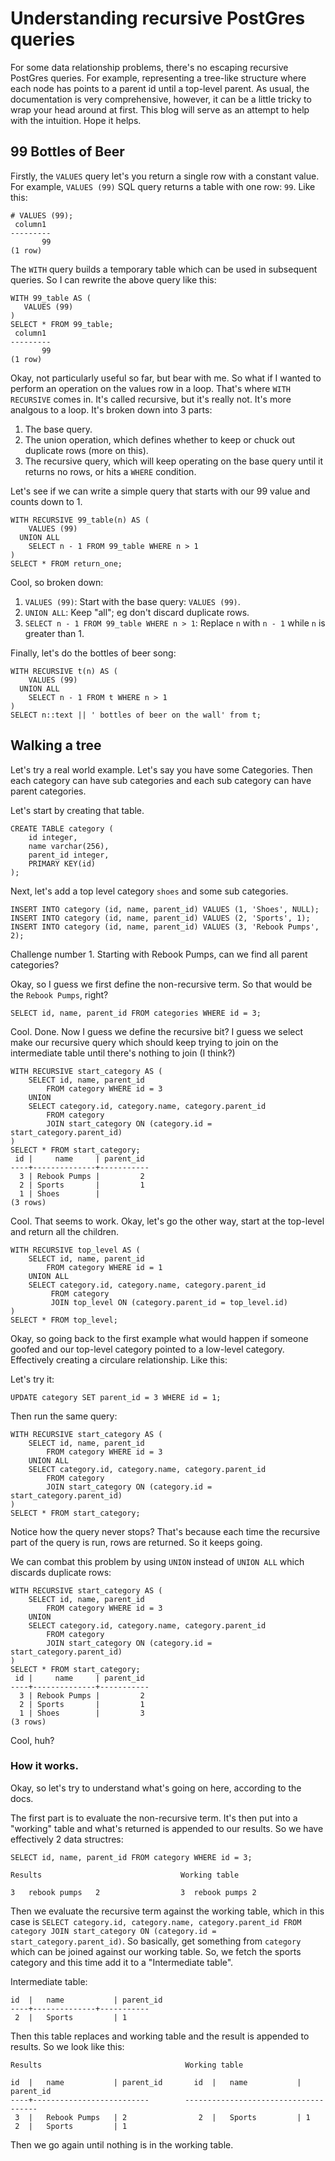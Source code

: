 # Understanding recursive PostGres queries

For some data relationship problems, there's no escaping recursive PostGres queries. For example, representing a tree-like structure where each node has points to a parent id until a top-level parent. As usual, the documentation is very comprehensive, however, it can be a little tricky to wrap your head around at first. This blog will serve as an attempt to help with the intuition. Hope it helps.

## 99 Bottles of Beer

Firstly, the ``VALUES`` query let's you return a single row with a constant value. For example, ``VALUES (99)`` SQL query returns a table with one row: ``99``. Like this:

```
# VALUES (99);
 column1
---------
       99 
(1 row)
```

The ``WITH`` query builds a temporary table which can be used in subsequent queries. So I can rewrite the above query like this:

```
WITH 99_table AS (
   VALUES (99)
)
SELECT * FROM 99_table;
 column1
---------
       99     
(1 row)
```

Okay, not particularly useful so far, but bear with me. So what if I wanted to perform an operation on the values row in a loop. That's where ``WITH RECURSIVE`` comes in. It's called recursive, but it's really not. It's more analgous to a loop. It's broken down into 3 parts:

1. The base query.
2. The union operation, which defines whether to keep or chuck out duplicate rows (more on this).
3. The recursive query, which will keep operating on the base query until it returns no rows, or hits a ``WHERE`` condition.

Let's see if we can write a simple query that starts with our 99 value and counts down to 1.

```
WITH RECURSIVE 99_table(n) AS (
    VALUES (99)
  UNION ALL
    SELECT n - 1 FROM 99_table WHERE n > 1
)
SELECT * FROM return_one;
```

Cool, so broken down:

1. ``VALUES (99)``: Start with the base query: ``VALUES (99)``.
2. ``UNION ALL``: Keep "all"; eg don't discard duplicate rows.
3. ``SELECT n - 1 FROM 99_table WHERE n > 1``: Replace ``n`` with ``n - 1`` while ``n`` is greater than 1.

Finally, let's do the bottles of beer song:

```
WITH RECURSIVE t(n) AS (
    VALUES (99)
  UNION ALL
    SELECT n - 1 FROM t WHERE n > 1
)
SELECT n::text || ' bottles of beer on the wall' from t;
```

## Walking a tree

Let's try a real world example. Let's say you have some Categories. Then each category can have sub categories and each sub category can have parent categories.

Let's start by creating that table.

```
CREATE TABLE category (
    id integer,
    name varchar(256),
    parent_id integer,
    PRIMARY KEY(id)
);
```

Next, let's add a top level category ``shoes`` and some sub categories.

```
INSERT INTO category (id, name, parent_id) VALUES (1, 'Shoes', NULL);
INSERT INTO category (id, name, parent_id) VALUES (2, 'Sports', 1);
INSERT INTO category (id, name, parent_id) VALUES (3, 'Rebook Pumps', 2);
```

Challenge number 1. Starting with Rebook Pumps, can we find all parent categories?

Okay, so I guess we first define the non-recursive term. So that would be the ``Rebook Pumps``, right?

```
SELECT id, name, parent_id FROM categories WHERE id = 3;
```

Cool. Done. Now I guess we define the recursive bit? I guess we select make our recursive query which should keep trying to join on the intermediate table until there's nothing to join (I think?)

```
WITH RECURSIVE start_category AS (
    SELECT id, name, parent_id
        FROM category WHERE id = 3
    UNION
    SELECT category.id, category.name, category.parent_id
        FROM category
        JOIN start_category ON (category.id = start_category.parent_id)
)
SELECT * FROM start_category;
 id |     name     | parent_id
----+--------------+-----------
  3 | Rebook Pumps |         2
  2 | Sports       |         1
  1 | Shoes        |
(3 rows)
```

Cool. That seems to work. Okay, let's go the other way, start at the top-level and return all the children.

```
WITH RECURSIVE top_level AS (
    SELECT id, name, parent_id
        FROM category WHERE id = 1
    UNION ALL
    SELECT category.id, category.name, category.parent_id
         FROM category
         JOIN top_level ON (category.parent_id = top_level.id)
)
SELECT * FROM top_level;
```

Okay, so going back to the first example what would happen if someone goofed and our top-level category pointed to a low-level category. Effectively creating a circulare relationship. Like this:


Let's try it:

```
UPDATE category SET parent_id = 3 WHERE id = 1;
```

Then run the same query:

```
WITH RECURSIVE start_category AS (
    SELECT id, name, parent_id
        FROM category WHERE id = 3
    UNION ALL
    SELECT category.id, category.name, category.parent_id
        FROM category
        JOIN start_category ON (category.id = start_category.parent_id)
)
SELECT * FROM start_category;
```

Notice how the query never stops? That's because each time the recursive part of the query is run, rows are returned. So it keeps going.

We can combat this problem by using ``UNION`` instead of ``UNION ALL`` which discards duplicate rows:

```
WITH RECURSIVE start_category AS (
    SELECT id, name, parent_id
        FROM category WHERE id = 3
    UNION
    SELECT category.id, category.name, category.parent_id
        FROM category
        JOIN start_category ON (category.id = start_category.parent_id)
)
SELECT * FROM start_category;
 id |     name     | parent_id
----+--------------+-----------
  3 | Rebook Pumps |         2
  2 | Sports       |         1
  1 | Shoes        |         3
(3 rows)
```

Cool, huh?

### How it works.

Okay, so let's try to understand what's going on here, according to the docs.

The first part is to evaluate the non-recursive term. It's then put into a "working" table and what's returned is appended to our results. So we have effectively 2 data structres:

```
SELECT id, name, parent_id FROM category WHERE id = 3;
```

```
Results                               Working table

3   rebook pumps   2                  3  rebook pumps 2
```

Then we evaluate the recursive term against the working table, which in this case is ``SELECT category.id, category.name, category.parent_id FROM category JOIN start_category ON (category.id = start_category.parent_id)``. So basically, get something from ``category`` which can be joined against our working table. So, we fetch the sports category and this time add it to a "Intermediate table".

Intermediate table:

```
id  |   name           | parent_id
----+--------------+-----------
 2  |   Sports         | 1
```

Then this table replaces and working table and the result is appended to results. So we look like this:

```
Results                                Working table

id  |   name           | parent_id       id  |   name           | parent_id
----+--------------------------        -------------------------------------
 3  |   Rebook Pumps   | 2                2  |   Sports         | 1
 2  |   Sports         | 1             
```

Then we go again until nothing is in the working table.
